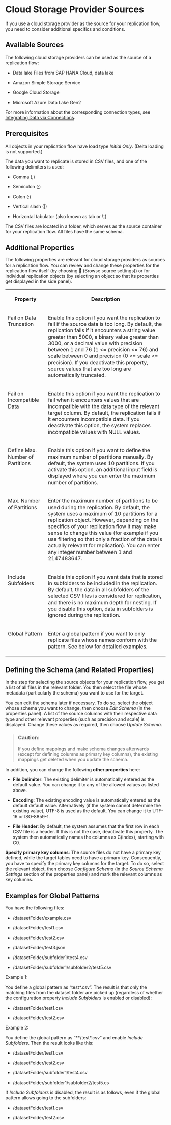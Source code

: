 <!-- loio4d481a2c620f4b52ba65b360299d7719 -->

<link rel="stylesheet" type="text/css" href="../css/sap-icons.css"/>

# Cloud Storage Provider Sources

If you use a cloud storage provider as the source for your replication flow, you need to consider additional specifics and conditions.



<a name="loio4d481a2c620f4b52ba65b360299d7719__section_ReplTargets_NonSAPSources"/>

## Available Sources

The following cloud storage providers can be used as the source of a replication flow:

-   Data lake Files from SAP HANA Cloud, data lake

-   Amazon Simple Storage Service

-   Google Cloud Storage

-   Microsoft Azure Data Lake Gen2


For more information about the corresponding connection types, see [Integrating Data via Connections](https://help.sap.com/docs/SAP_DATASPHERE/be5967d099974c69b77f4549425ca4c0/eb85e157ab654152bd68a8714036e463.html).



<a name="loio4d481a2c620f4b52ba65b360299d7719__section_ReplFlow_NonSAP_Sources_Prerequisites"/>

## Prerequisites

All objects in your replication flow have load type *Initial Only*. \(Delta loading is not supported.\)

The data you want to replicate is stored in CSV files, and one of the following delimiters is used:

-   Comma \(,\)

-   Semicolon \(;\)

-   Colon \(:\)

-   Vertical slash \(|\)

-   Horizontal tabulator \(also known as tab or \\t\)


The CSV files are located in a folder, which serves as the source container for your replication flow. All files have the same schema.



<a name="loio4d481a2c620f4b52ba65b360299d7719__section_ReplFlow_NonSAP_Sources_Properties"/>

## Additional Properties

The following properties are relevant for cloud storage providers as sources for a replication flow. You can review and change these properties for the replication flow itself \(by choosing <span class="FPA-icons-V3"></span> \(Browse source settings\)\) or for individual replication objects \(by selecting an object so that its properties get displayed in the side panel\).


<table>
<tr>
<th valign="top">

Property

</th>
<th valign="top">

Description

</th>
</tr>
<tr>
<td valign="top">

Fail on Data Truncation

</td>
<td valign="top">

Enable this option if you want the replication to fail if the source data is too long. By default, the replication fails if it encounters a string value greater than 5000, a binary value greater than 3000, or a decimal value with precision between 1 and 76 \(1 <= precision <= 76\) and scale between 0 and precision \(0 <= scale <= precision\). If you deactivate this property, source values that are too long are automatically truncated.

</td>
</tr>
<tr>
<td valign="top">

Fail on Incompatible Data

</td>
<td valign="top">

Enable this option if you want the replication to fail when it encounters values that are incompatible with the data type of the relevant target column. By default, the replication fails if it encounters incompatible data. If you deactivate this option, the system replaces incompatible values with NULL values.

</td>
</tr>
<tr>
<td valign="top">

Define Max. Number of Partitions

</td>
<td valign="top">

Enable this option if you want to define the maximum number of partitions manually. By default, the system uses 10 partitions. If you activate this option, an additional input field is displayed where you can enter the maximum number of partitions.

</td>
</tr>
<tr>
<td valign="top">

Max. Number of Partitions

</td>
<td valign="top">

Enter the maximum number of partitions to be used during the replication. By default, the system uses a maximum of 10 partitions for a replication object. However, depending on the specifics of your replication flow it may make sense to change this value \(for example if you use filtering so that only a fraction of the data is actually relevant for replication\). You can enter any integer number between 1 and 2147483647.

</td>
</tr>
<tr>
<td valign="top">

Include Subfolders

</td>
<td valign="top">

Enable this option if you want data that is stored in subfolders to be included in the replication. By default, the data in all subfolders of the selected CSV files is considered for replication, and there is no maximum depth for nesting. If you disable this option, data in subfolders is ignored during the replication.

</td>
</tr>
<tr>
<td valign="top">

Global Pattern

</td>
<td valign="top">

Enter a global pattern if you want to only replicate files whose names conform with the pattern. See below for detailed examples.

</td>
</tr>
</table>



<a name="loio4d481a2c620f4b52ba65b360299d7719__section_ReplFlow_NonSAP_Sources_Schema"/>

## Defining the Schema \(and Related Properties\)

In the step for selecting the source objects for your replication flow, you get a list of all files in the relevant folder. You then select the file whose metadata \(particularly the schema\) you want to use for the target.

You can edit the schema later if necessary. To do so, select the object whose schema you want to change, then choose *Edit Schema* \(in the properties panel\). A list of the source columns with their respective data type and other relevant properties \(such as precision and scale\) is displayed. Change these values as required, then choose *Update Schema*.

> ### Caution:  
> If you define mappings and make schema changes afterwards \(except for defining columns as primary key columns\), the existing mappings get deleted when you update the schema.

In addition, you can change the following **other properties** here:

-   **File Delimiter**: The existing delimiter is automatically entered as the default value. You can change it to any of the allowed values as listed above.

-   **Encoding**: The existing encoding value is automatically entered as the default default value. Alternatively \(if the system cannot determine the existing value\), UTF-8 is used as the default. You can change it to UTF-16 or ISO-8859-1.

-   **File Header**: By default, the system assumes that the first row in each CSV file is a header. If this is not the case, deactivate this property. The system then automatically names the columns as C\(index\), starting with C0.


**Specify primary key columns**: The source files do not have a primary key defined, while the target tables need to have a primary key. Consequently, you have to specify the primary key columns for the target. To do so, select the relevant object, then choose *Configure Schema* \(in the *Source Schema Settings* section of the properties panel\) and mark the relevant columns as key columns.



<a name="loio4d481a2c620f4b52ba65b360299d7719__section_ReplFlow_NonSAP_Sources_GlobalPatterns"/>

## Examples for Global Patterns

You have the following files:

-   /datasetFolder/example.csv

-   /datasetFolder/test1.csv

-   /datasetFolder/test2.csv

-   /datasetFolder/test3.json

-   /datasetFolder/subfolder1/test4.csv

-   /datasetFolder/subfolder1/subfolder2/test5.csv


Example 1:

You define a global pattern as “test\*.csv”. The result is that only the matching files from the dataset folder are picked up \(regardless of whether the configuration property *Include Subfolders* is enabled or disabled\):

-   /datasetFolder/test1.csv

-   /datasetFolder/test2.csv


Example 2:

You define the global pattern as “\*\*/test\*.csv” and enable *Include Subfolders*. Then the result looks like this:

-   /datasetFolder/test1.csv

-   /datasetFolder/test2.csv

-   /datasetFolder/subfolder1/test4.csv

-   /datasetFolder/subfolder1/subfolder2/test5.cs


If *Include Subfolders* is disabled, the result is as follows, even if the global pattern allows going to the subfolders:

-   /datasetFolder/test1.csv

-   /datasetFolder/test2.csv


